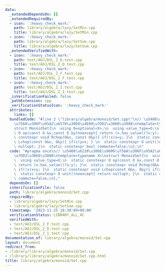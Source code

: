 ```yaml
---
data:
  _extendedDependsOn: []
  _extendedRequiredBy:
  - icon: ':heavy_check_mark:'
    path: library/algebra/lazy/SetMin.cpp
    title: library/algebra/lazy/SetMin.cpp
  - icon: ':heavy_check_mark:'
    path: library/algebra/lazy/SetSum.cpp
    title: library/algebra/lazy/SetSum.cpp
  _extendedVerifiedWith:
  - icon: ':heavy_check_mark:'
    path: test/AOJ/DSL_2_D.test.cpp
    title: test/AOJ/DSL_2_D.test.cpp
  - icon: ':heavy_check_mark:'
    path: test/AOJ/DSL_2_F.test.cpp
    title: test/AOJ/DSL_2_F.test.cpp
  - icon: ':heavy_check_mark:'
    path: test/AOJ/DSL_2_I.test.cpp
    title: test/AOJ/DSL_2_I.test.cpp
  _isVerificationFailed: false
  _pathExtension: cpp
  _verificationStatusIcon: ':heavy_check_mark:'
  attributes:
    links: []
  bundledCode: "#line 2 \"library/algebra/monoid/Set.cpp\"\n// \u5408\u6210\u306E\u9806\
    \u756A\u306F\u95A2\u6570\u3068\u4E00\u7DD2\u3060\u3088\ntemplate<typename X>\n\
    struct MonoidSet{\n  using O=optional<X>;\n  using value_type=O;\n  static constexpr\
    \ O op(const O &x,const O &y)noexcept{ return (x.has_value()?x:y); }\n  static\
    \ constexpr void Rchop(O&x, const O&y){ if(!x)x=y; }\n  static constexpr void\
    \ Lchop(const O&x, O&y){ if(x)y=x; } \n  static constexpr O unit()noexcept{ return\
    \ nullopt; }\n  static constexpr bool commute=false;\n};\n"
  code: "#pragma once\n// \u5408\u6210\u306E\u9806\u756A\u306F\u95A2\u6570\u3068\u4E00\
    \u7DD2\u3060\u3088\ntemplate<typename X>\nstruct MonoidSet{\n  using O=optional<X>;\n\
    \  using value_type=O;\n  static constexpr O op(const O &x,const O &y)noexcept{\
    \ return (x.has_value()?x:y); }\n  static constexpr void Rchop(O&x, const O&y){\
    \ if(!x)x=y; }\n  static constexpr void Lchop(const O&x, O&y){ if(x)y=x; } \n\
    \  static constexpr O unit()noexcept{ return nullopt; }\n  static constexpr bool\
    \ commute=false;\n};"
  dependsOn: []
  isVerificationFile: false
  path: library/algebra/monoid/Set.cpp
  requiredBy:
  - library/algebra/lazy/SetMin.cpp
  - library/algebra/lazy/SetSum.cpp
  timestamp: '2023-11-25 18:30:09+09:00'
  verificationStatus: LIBRARY_ALL_AC
  verifiedWith:
  - test/AOJ/DSL_2_F.test.cpp
  - test/AOJ/DSL_2_D.test.cpp
  - test/AOJ/DSL_2_I.test.cpp
documentation_of: library/algebra/monoid/Set.cpp
layout: document
redirect_from:
- /library/library/algebra/monoid/Set.cpp
- /library/library/algebra/monoid/Set.cpp.html
title: library/algebra/monoid/Set.cpp
---
```

